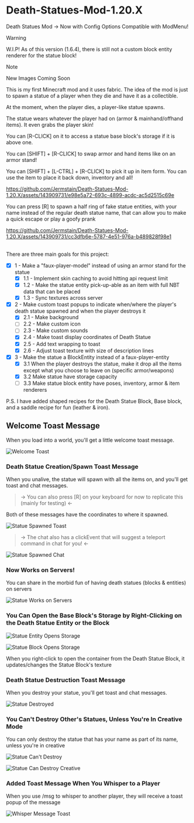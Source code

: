 # Death-Statues-Mod-1.20.X
Death Statues Mod -> Now with Config Options Compatible with ModMenu!

> [!WARNING]
> W.I.P! As of this version (1.6.4), there is still not a custom block entity renderer for the statue block!

> [!NOTE]
> New Images Coming Soon

This is my first Minecraft mod and it uses fabric. The idea of the mod is just to spawn a statue of a player when they die and have it as a collectible.

At the moment, when the player dies, a player-like statue spawns.

The statue wears whatever the player had on (armor & mainhand/offhand items). It even grabs the player skin!

You can [R-CLICK] on it to access a statue base block's storage if it is above one.

You can [SHIFT] + [R-CLICK] to swap armor and hand items like on an armor stand!

You can [SHIFT] + [L-CTRL] + [R-CLICK] to pick it up in item form. You can use the item to place it back down, inventory and all!

https://github.com/Jermstain/Death-Statues-Mod-1.20.X/assets/143909731/e98e5a72-693c-4899-acdc-ac5d2515c69e

You can press [R] to spawn a half ring of fake statue entities,
with your name instead of the regular death statue name, that can allow you to make a quick escape or play a goofy prank

https://github.com/Jermstain/Death-Statues-Mod-1.20.X/assets/143909731/cc3dfb6e-5787-4e51-976a-b489828f98e1

\
There are three main goals for this project:
- [x] 1 - Make a "faux-player-model" instead of using an armor stand for the statue
  - [x] 1.1 - Implement skin caching to avoid hitting api request limit
  - [x] 1.2 - Make the statue entity pick-up-able as an item with full NBT data that can be placed
  - [x] 1.3 - Sync textures across server

- [x] 2 - Make custom toast popups to indicate when/where the player's death statue spawned and when the player destroys it
  - [x] 2.1 - Make background
  - [ ] 2.2 - Make custom icon
  - [ ] 2.3 - Make custom sounds
  - [x] 2.4 - Make toast display coordinates of Death Statue
  - [x] 2.5 - Add text wrapping to toast
  - [x] 2.6 - Adjust toast texture with size of description lines

- [x] 3 - Make the statue a BlockEntity instead of a faux-player-entity 
  - [x] 3.1 When the player destroys the statue, make it drop all the items except what you choose to leave on (specific armor/weapons)
  - [x] 3.2 Make statue have storage capacity
  - [ ] 3.3 Make statue block entity have poses, inventory, armor & item renderers

P.S. I have added shaped recipes for the Death Statue Block, Base block, and a saddle recipe for fun (leather & iron).

## Welcome Toast Message
When you load into a world, you'll get a little welcome toast message.

![Welcome Toast](images/welcome_toast.png)

### Death Statue Creation/Spawn Toast Message
When you unalive, the statue will spawn with all the items on, and you'll get toast and chat messages.

>-> You can also press [R] on your keyboard for now to replicate this (mainly for testing) <-

Both of these messages have the coordinates to where it spawned.

![Statue Spawned Toast](images/statue_spawned.png)

>-> The chat also has a clickEvent that will suggest a teleport command in chat for you! <-

![Statue Spawned Chat](images/statue_spawned_chat_click_event.png)

### Now Works on Servers!
You can share in the morbid fun of having death statues (blocks & entities) on servers

![Statue Works on Servers](images/works_on_servers.png)

### You Can Open the Base Block's Storage by Right-Clicking on the Death Statue Entity or the Block

![Statue Entity Opens Storage](images/storage_works_on_entity.png)

![Statue Block Opens Storage](images/storage_works_on_block.png)

When you right-click to open the container from the Death Statue Block, it updates/changes the Statue Block's texture

### Death Statue Destruction Toast Message
When you destroy your statue, you'll get toast and chat messages.

![Statue Destroyed](images/statue_destroyed.png)

### You Can't Destroy Other's Statues, Unless You're In Creative Mode
You can only destroy the statue that has your name as part of its name, unless you're in creative

![Statue Can't Destroy](images/cant_destroy_others_statues.png)

![Statue Can Destroy Creative](images/can_destroy_others_statues_creative.png)

### Added Toast Message When You Whisper to a Player
When you use /msg to whisper to another player, they will receive a toast popup of the message

![Whisper Message Toast](images/whisper_toast.png)

